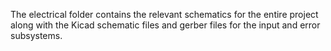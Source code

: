 The electrical folder contains the relevant schematics for the entire project along with the Kicad schematic files and gerber files for the input and error subsystems.

